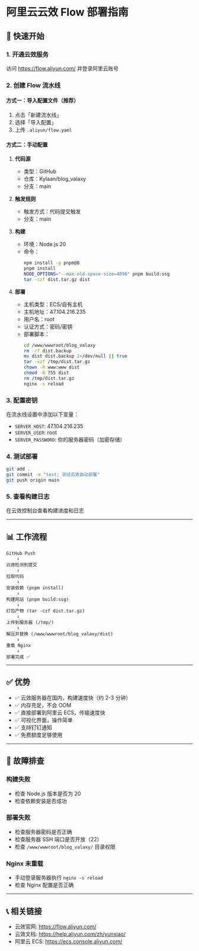 # 阿里云云效 Flow 部署指南

## 🚀 快速开始

### 1. 开通云效服务
访问 https://flow.aliyun.com/ 并登录阿里云账号

### 2. 创建 Flow 流水线

#### 方式一：导入配置文件（推荐）
1. 点击「新建流水线」
2. 选择「导入配置」
3. 上传 `.aliyun/flow.yaml`

#### 方式二：手动配置
1. **代码源**
   - 类型：GitHub
   - 仓库：Kylaan/blog_valaxy
   - 分支：main

2. **触发规则**
   - 触发方式：代码提交触发
   - 分支：main

3. **构建**
   - 环境：Node.js 20
   - 命令：
     ```bash
     npm install -g pnpm@8
     pnpm install
     NODE_OPTIONS="--max-old-space-size=4096" pnpm build:ssg
     tar -czf dist.tar.gz dist
     ```

4. **部署**
   - 主机类型：ECS/自有主机
   - 主机地址：47.104.216.235
   - 用户名：root
   - 认证方式：密码/密钥
   - 部署脚本：
     ```bash
     cd /www/wwwroot/blog_valaxy
     rm -rf dist.backup
     mv dist dist.backup 2>/dev/null || true
     tar -xzf /tmp/dist.tar.gz
     chown -R www:www dist
     chmod -R 755 dist
     rm /tmp/dist.tar.gz
     nginx -s reload
     ```

### 3. 配置密钥

在流水线设置中添加以下变量：
- `SERVER_HOST`: 47.104.216.235
- `SERVER_USER`: root
- `SERVER_PASSWORD`: 你的服务器密码（加密存储）

### 4. 测试部署

```bash
git add .
git commit -m "test: 测试云效自动部署"
git push origin main
```

### 5. 查看构建日志

在云效控制台查看构建进度和日志

---

## 📊 工作流程

```
GitHub Push
    ↓
云效检测到提交
    ↓
拉取代码
    ↓
安装依赖 (pnpm install)
    ↓
构建网站 (pnpm build:ssg)
    ↓
打包产物 (tar -czf dist.tar.gz)
    ↓
上传到服务器 (/tmp/)
    ↓
解压并替换 (/www/wwwroot/blog_valaxy/dist)
    ↓
重载 Nginx
    ↓
部署完成 ✅
```

---

## ✅ 优势

- ✅ 云效服务器在国内，构建速度快（约 2-3 分钟）
- ✅ 内存充足，不会 OOM
- ✅ 直接部署到阿里云 ECS，传输速度快
- ✅ 可视化界面，操作简单
- ✅ 支持钉钉通知
- ✅ 免费额度足够使用

---

## 🔧 故障排查

### 构建失败
- 检查 Node.js 版本是否为 20
- 检查依赖安装是否成功

### 部署失败
- 检查服务器密码是否正确
- 检查服务器 SSH 端口是否开放（22）
- 检查 `/www/wwwroot/blog_valaxy/` 目录权限

### Nginx 未重载
- 手动登录服务器执行 `nginx -s reload`
- 检查 Nginx 配置是否正确

---

## 📞 相关链接

- 云效官网: https://flow.aliyun.com/
- 云效文档: https://help.aliyun.com/zh/yunxiao/
- 阿里云 ECS: https://ecs.console.aliyun.com/
